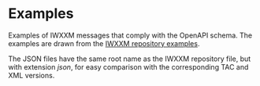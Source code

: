 # Examples
Examples of IWXXM messages that comply with the OpenAPI schema. The examples are drawn from the [IWXXM repository examples](https://schemas.wmo.int/iwxxm/2023-1/examples/).

The JSON files have the same root name as the IWXXM repository file, but with extension _json_, for easy comparison with the corresponding TAC and XML versions.